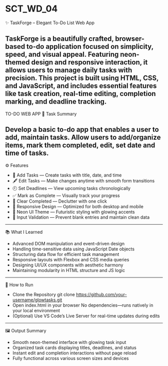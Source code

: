 # SCT_WD_04


✨ TaskForge – Elegant To-Do List Web App

TaskForge is a beautifully crafted, browser-based to-do application focused on simplicity, speed, and visual appeal. Featuring neon-themed design and responsive interaction, it allows users to manage daily tasks with precision.
This project is built using HTML, CSS, and JavaScript, and includes essential features like task creation, real-time editing, completion marking, and deadline tracking.
---
TO-DO WEB APP
📝 Task Summary

Develop a basic to-do app that enables a user to add, maintain tasks. 
Allow users to add/organize items, mark them completed, edit, set date and time of tasks.
---
⚙️ Features
- 🌟 Add Tasks — Create tasks with title, date, and time
- 🖋️ Edit Tasks — Make changes anytime with smooth form transitions
- 🕘 Set Deadlines — View upcoming tasks chronologically
- ✅ Mark as Complete — Visually track your progress
- 🧹 Clear Completed — Declutter with one click
- 📱 Responsive Design — Optimized for both desktop and mobile
- 💅 Neon UI Theme — Futuristic styling with glowing accents
- 🚫 Input Validation — Prevent blank entries and maintain clean data
---
📚 What I Learned
- Advanced DOM manipulation and event-driven design
- Handling time-sensitive data using JavaScript Date objects
- Structuring data flow for efficient task management
- Responsive layouts with Flexbox and CSS media queries
- Designing UI/UX components with aesthetic harmony
- Maintaining modularity in HTML structure and JS logic
---
🧪 How to Run
- Clone the Repository
git clone https://github.com/your-username/glowtasks.git
- Open index.html in your browser
No dependencies—runs natively in your local environment
- (Optional) Use VS Code’s Live Server for real-time updates during edits
---
🖼 Output Summary
- Smooth neon-themed interface with glowing task input
- Organized task cards displaying titles, deadlines, and status
- Instant edit and completion interactions without page reload
- Fully functional across various screen sizes and devices







